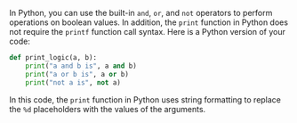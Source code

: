In Python, you can use the built-in `and`, `or`, and `not` operators to perform operations on boolean values. In addition, the `print` function in Python does not require the `printf` function call syntax. Here is a Python version of your code:

```python
def print_logic(a, b):
    print("a and b is", a and b)
    print("a or b is", a or b)
    print("not a is", not a)
```

In this code, the `print` function in Python uses string formatting to replace the `%d` placeholders with the values of the arguments.
